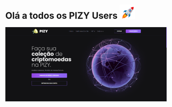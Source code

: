 # Olá a todos os PIZY Users <img width="48px" src="../assets/rocket.gif">

<img src="https://raw.githubusercontent.com/pizygroup/.github/main/assets/pizyhouse-homepage.png" alt="PIZY House Homepage" />
